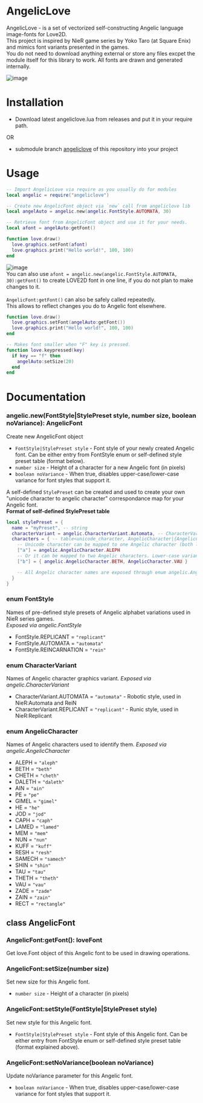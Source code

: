 # AngelicLove
AngelicLove - is a set of vectorized self-constructing Angelic language image-fonts for Love2D.  
This project is inspired by NieR game series by Yoko Taro (at Square Enix) and mimics font variants presented in the games.  
You do not need to download anything external or store any files excpet the module itself for this library to work. All fonts are drawn and generated internally.

![image](https://github.com/user-attachments/assets/8b85bc53-b6be-41d5-b9e6-4850d524e809)

# Installation
* Download latest angeliclove.lua from releases and put it in your require path.
  
OR
* submodule branch [angeliclove](https://github.com/REUSS-dev/AngelicLove/tree/angeliclove) of this repository into your project

# Usage
```lua
-- Import AngelicLove via require as you usually do for modules
local angelic = require("angeliclove")

-- Create new AngelicFont object via `new` call from angeliclove lib
local angelAuto = angelic.new(angelic.FontStyle.AUTOMATA, 30)

-- Retrieve font from AngelicFont object and use it for your needs.
local afont = angelAuto:getFont()

function love.draw()
  love.graphics.setFont(afont)
  love.graphics.print("Hello world!", 100, 100)
end
```
![image](https://github.com/user-attachments/assets/571eca0b-5747-4a43-98ab-732138079a63)  
You can also use `afont = angelic.new(angelic.FontStyle.AUTOMATA, 30):getFont()` to create LOVE2D font in one line, if you do not plan to make changes to it.\
\
`AngelicFont:getFont()` can also be safely called repeatedly.  
This allows to reflect changes you do to Angelic font elsewhere.
```lua
function love.draw()
  love.graphics.setFont(angelAuto:getFont())
  love.graphics.print("Hello world!", 100, 100)
end

-- Makes font smaller when "F" key is pressed.
function love.keypressed(key)
  if key == "f" then
    angelAuto:setSize(20)
  end
end
```
# Documentation
### angelic.new(FontStyle|StylePreset style, number size, boolean noVariance): AngelicFont
Create new AngelicFont object
* `FontStyle|StylePreset style` - Font style of your newly created Angelic font. Can be either entry from FontStyle enum or self-defined style preset table (format below).
* `number size` - Height of a character for a new Angelic font (in pixels)
* `boolean noVariance` - When true, disables upper-case/lower-case variance for font styles that support it.

A self-defined `StylePreset` can be created and used to create your own "unicode character to angelic character" correspondance map for your Angelic font.  
**Format of self-defined StylePreset table**
```lua
local stylePreset = {
  name = "myPreset", -- string
  characterVariant = angelic.CharacterVariant.Automata, -- CharacterVariant
  characters = { -- table<unicode_character, AngelicCharacter|{AngelicCharacter, AngelicCharacter}> Unicode to Angelic character map.
    -- Unicode character can be mapped to one Angelic character (both lower-case and upper-case variations of this unicode character will be mapped to this Angelic character)
    ["a"] = angelic.AngelicCharacter.ALEPH
    -- Or it can be mapped to two Angelic characters. Lower-case variant will use the first element of the table, upper-case variant will use second element of the table. If noVariance is enabled for this Angelic font, upper-case will also use first element of the table as its Angelic character.
    ["b"] = { angelic.AngelicCharacter.BETH, AngelicCharacter.VAU }

    -- All Angelic character names are exposed through enum angelic.AngelicCharacter
  }
}
```
### enum **FontStyle**
Names of pre-defined style presets of Angelic alphabet variations used in NieR series games.  
*Exposed via angelic.FontStyle*
* FontStyle.REPLICANT = `"replicant"`
* FontStyle.AUTOMATA = `"automata"`
* FontStyle.REINCARNATION = `"rein"`

### enum **CharacterVariant**
Names of Angelic character graphics variant.
*Exposed via angelic.CharacterVariant*
* CharacterVariant.AUTOMATA = `"automata"` - Robotic style, used in NieR:Automata and ReiN
* CharacterVariant.REPLICANT = `"replicant"` - Runic style, used in NieR:Replicant

### enum **AngelicCharacter**
Names of Angelic characters used to identify them.
*Exposed via angelic.AngelicCharacter*
* ALEPH = `"aleph"`
* BETH = `"beth"`
* CHETH = `"cheth"`
* DALETH = `"daleth"`
* AIN = `"ain"`
* PE = `"pe"`
* GIMEL = `"gimel"`
* HE = `"he"`
* JOD = `"jod"`
* CAPH = `"caph"`
* LAMED = `"lamed"`
* MEM = `"mem"`
* NUN = `"nun"`
* KUFF = `"kuff"`
* RESH = `"resh"`
* SAMECH = `"samech"`
* SHIN = `"shin"`
* TAU = `"tau"`
* THETH = `"theth"`
* VAU = `"vau"`
* ZADE = `"zade"`
* ZAIN = `"zain"`
* RECT = `"rectangle"`

## class AngelicFont

### AngelicFont:getFont(): loveFont
Get love.Font object of this Angelic font to be used in drawing operations.

### AngelicFont:setSize(number size)
Set new size for this Angelic font.
* `number size` - Height of a character (in pixels)

### AngelicFont:setStyle(FontStyle|StylePreset style)
Set new style for this Angelic font.
* `FontStyle|StylePreset style` - Font style of this Angelic font. Can be either entry from FontStyle enum or self-defined style preset table (format explained above).

### AngelicFont:setNoVariance(boolean noVariance)
Update noVariance parameter for this Angelic font.
* `boolean noVariance` - When true, disables upper-case/lower-case variance for font styles that support it.
